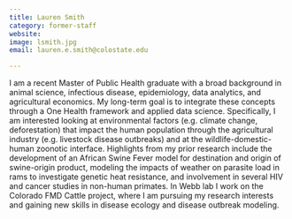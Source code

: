```yaml
---
title: Lauren Smith
category: former-staff
website: 
image: lsmith.jpg
email: lauren.e.smith@colostate.edu

---
```


I am a recent Master of Public Health graduate with a broad background in animal science, infectious disease, epidemiology, data analytics, and agricultural economics. My long-term goal is to integrate these concepts through a One Health framework and applied data science. Specifically, I am interested looking at environmental factors (e.g. climate change, deforestation) that impact the human population through the agricultural industry (e.g. livestock disease outbreaks) and at the wildlife-domestic-human zoonotic interface. Highlights from my prior research include the development of an African Swine Fever model for destination and origin of swine-origin product, modeling the impacts of weather on parasite load in rams to investigate genetic heat resistance, and involvement in several HIV and cancer studies in non-human primates. In Webb lab I work on the Colorado FMD Cattle project, where I am pursuing my research interests and gaining new skills in disease ecology and disease outbreak modeling.
